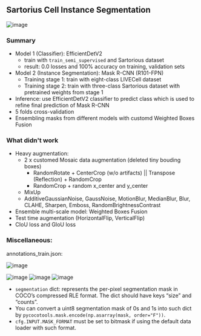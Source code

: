 ## Sartorius Cell Instance Segmentation

![image](https://user-images.githubusercontent.com/67547213/147652078-49b475a1-9e7b-4f06-a9eb-9c8bd750abb3.png)

### Summary
- Model 1 (Classifier): EfficientDetV2
    - train with `train_semi_supervised` and Sartorious dataset
    - result: 0.0 losses and 100% accuracy on training, validation sets
- Model 2 (Instance Segmentation): Mask R-CNN (R101-FPN)
    - Training stage 1: train with eight-class LIVECell dataset
    - Training stage 2: train with three-class Sartorious dataset with pretrained weights from stage 1
- Inference: use EfficientDetV2 classifier to predict class which is used to refine final prediction of Mask R-CNN
- 5 folds cross-validation
- Ensembling masks from different models with customd Weighted Boxes Fusion

### What didn't work
- Heavy augmentation:
    - 2 x customed Mosaic data augmentation (deleted tiny bouding boxes)
        - RandomRotate + CenterCrop (w/o artifacts) || Transpose (Reflection) + RandomCrop
        - RandomCrop + random x_center and y_center
    - MixUp
    - AdditiveGaussianNoise, GaussNoise, MotionBlur, MedianBlur, Blur, CLAHE, Sharpen, Emboss, RandomBrightnessContrast
- Ensemble multi-scale model: Weighted Boxes Fusion
- Test time augmentation (HorizontalFlip, VerticalFlip)
- CIoU loss and GIoU loss
### Miscellaneous:
annotations_train.json:

![image](https://user-images.githubusercontent.com/67547213/142844575-bd336aa8-28ae-4d7d-a54b-6f2404e39aea.png)

![image](https://user-images.githubusercontent.com/67547213/142841193-9e9b28d1-ea05-4633-ac7b-c3137a1d1a09.png)
![image](https://user-images.githubusercontent.com/67547213/142841286-9fc48013-eea3-4da9-9b2a-f2d47987da80.png)
![image](https://user-images.githubusercontent.com/67547213/142849856-9e40d77f-c08f-49aa-ac2a-f5972fa43afd.png)

- `segmentation` dict: represents the per-pixel segmentation mask in COCO’s compressed RLE format. The dict should have keys “size” and “counts”.
- You can convert a uint8 segmentation mask of 0s and 1s into such dict by `pycocotools.mask.encode(np.asarray(mask, order="F"))`. 
- `cfg.INPUT.MASK_FORMAT` must be set to bitmask if using the default data loader with such format.

